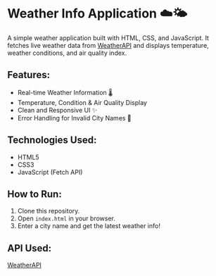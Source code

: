 # Weather Info Application ☁️🌤️

A simple weather application built with HTML, CSS, and JavaScript. It fetches live weather data from [WeatherAPI](https://www.weatherapi.com/) and displays temperature, weather conditions, and air quality index.

## Features:
- Real-time Weather Information 🌡️
- Temperature, Condition & Air Quality Display
- Clean and Responsive UI ✨
- Error Handling for Invalid City Names 🚨

## Technologies Used:
- HTML5
- CSS3
- JavaScript (Fetch API)

## How to Run:
1. Clone this repository.
2. Open `index.html` in your browser.
3. Enter a city name and get the latest weather info!

## API Used:
[WeatherAPI](https://www.weatherapi.com/)


